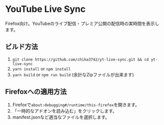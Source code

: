 # YouTube Live Sync

Firefox向け。YouTubeのライブ配信・プレミア公開の配信時の実時間を表示します。

## ビルド方法

1. `git clone https://github.com/chika3742/yt-live-sync.git && cd yt-live-sync`
2. `yarn install` or `npm install`
3. `yarn build` or `npm run build` (余計なZipファイルが出来ます)

## Firefoxへの適用方法

1. Firefoxで`about:debugging#/runtime/this-firefox`を開きます。
2. 「一時的なアドオンを読み込む」をクリックします。
3. manifest.jsonなど適当なファイルを選択します。

